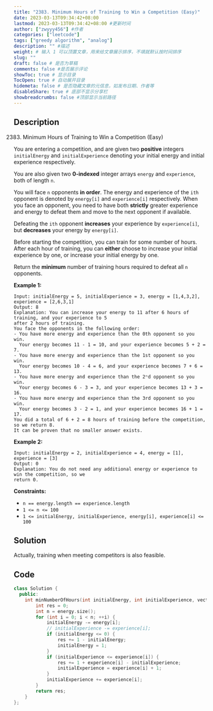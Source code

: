 ```yaml
---
title: "2383. Minimum Hours of Training to Win a Competition (Easy)"
date: 2023-03-13T09:34:42+08:00
lastmod: 2023-03-13T09:34:42+08:00 #更新时间
author: ["zwyyy456"] #作者
categories: ["leetcode"]
tags: ["greedy algorithm", "analog"]
description: "" #描述
weight: # 输入 1 可以顶置文章，用来给文章展示排序，不填就默认按时间排序
slug: ""
draft: false # 是否为草稿
comments: false #是否展示评论
showToc: true # 显示目录
TocOpen: true # 自动展开目录
hidemeta: false # 是否隐藏文章的元信息，如发布日期、作者等
disableShare: true # 底部不显示分享栏
showbreadcrumbs: false #顶部显示当前路径
---
```

## Description
2383. Minimum Hours of Training to Win a Competition (Easy)

You are entering a competition, and are given two **positive** integers `initialEnergy` and
`initialExperience` denoting your initial energy and initial experience respectively.

You are also given two **0-indexed** integer arrays `energy` and `experience`, both of length `n`.

You will face `n` opponents **in order**. The energy and experience of the `ith` opponent is denoted
by `energy[i]` and `experience[i]` respectively. When you face an opponent, you need to have both
**strictly** greater experience and energy to defeat them and move to the next opponent if
available.

Defeating the `ith` opponent **increases** your experience by `experience[i]`, but **decreases**
your energy by `energy[i]`.

Before starting the competition, you can train for some number of hours. After each hour of
training, you can **either** choose to increase your initial experience by one, or increase your
initial energy by one.

Return the **minimum** number of training hours required to defeat all  `n` opponents.

**Example 1:**

```
Input: initialEnergy = 5, initialExperience = 3, energy = [1,4,3,2], experience = [2,6,3,1]
Output: 8
Explanation: You can increase your energy to 11 after 6 hours of training, and your experience to 5
after 2 hours of training.
You face the opponents in the following order:
- You have more energy and experience than the 0th opponent so you win.
  Your energy becomes 11 - 1 = 10, and your experience becomes 5 + 2 = 7.
- You have more energy and experience than the 1st opponent so you win.
  Your energy becomes 10 - 4 = 6, and your experience becomes 7 + 6 = 13.
- You have more energy and experience than the 2ⁿd opponent so you win.
  Your energy becomes 6 - 3 = 3, and your experience becomes 13 + 3 = 16.
- You have more energy and experience than the 3rd opponent so you win.
  Your energy becomes 3 - 2 = 1, and your experience becomes 16 + 1 = 17.
You did a total of 6 + 2 = 8 hours of training before the competition, so we return 8.
It can be proven that no smaller answer exists.

```

**Example 2:**

```
Input: initialEnergy = 2, initialExperience = 4, energy = [1], experience = [3]
Output: 0
Explanation: You do not need any additional energy or experience to win the competition, so we
return 0.

```

**Constraints:**

- `n == energy.length == experience.length`
- `1 <= n <= 100`
- `1 <= initialEnergy, initialExperience, energy[i], experience[i] <= 100`

## Solution
Actually, training when meeting competitors is also feasible.

## Code
```cpp
class Solution {
  public:
    int minNumberOfHours(int initialEnergy, int initialExperience, vector<int> &energy, vector<int> &experience) {
        int res = 0;
        int n = energy.size();
        for (int i = 0; i < n; ++i) {
            initialEnergy -= energy[i];
            // initialExperience -= experience[i];
            if (initialEnergy <= 0) {
                res += 1 - initialEnergy;
                initialEnergy = 1;
            }
            if (initialExperience <= experience[i]) {
                res += 1 + experience[i] - initialExperience;
                initialExperience = experience[i] + 1;
            }
            initialExperience += experience[i];
        }
        return res;
    }
};
```